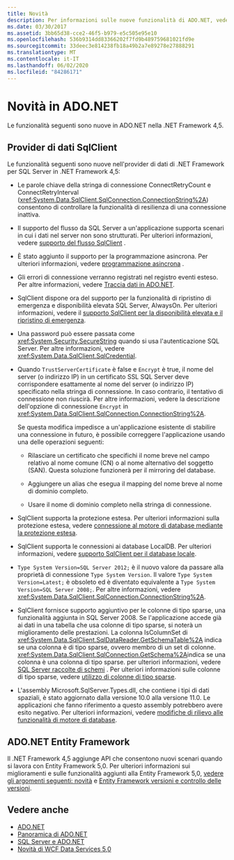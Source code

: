 ```yaml
---
title: Novità
description: Per informazioni sulle nuove funzionalità di ADO.NET, vedere la .NET Framework 4,5, incluse le nuove funzionalità per il provider di dati SqlClient e ADO.NET Entity Framework.
ms.date: 03/30/2017
ms.assetid: 3bb65d38-cce2-46f5-b979-e5c505e95e10
ms.openlocfilehash: 536b9314dd83366202f7fd9b489759681021fd9e
ms.sourcegitcommit: 33deec3e814238fb18a49b2a7e89278e27888291
ms.translationtype: MT
ms.contentlocale: it-IT
ms.lasthandoff: 06/02/2020
ms.locfileid: "84286171"
---
```

# <a name="whats-new-in-adonet"></a>Novità in ADO.NET

Le funzionalità seguenti sono nuove in ADO.NET nella .NET Framework 4,5.

## <a name="sqlclient-data-provider"></a>Provider di dati SqlClient

Le funzionalità seguenti sono nuove nell'provider di dati di .NET Framework per SQL Server in .NET Framework 4,5:

- Le parole chiave della stringa di connessione ConnectRetryCount e ConnectRetryInterval (<xref:System.Data.SqlClient.SqlConnection.ConnectionString%2A>) consentono di controllare la funzionalità di resilienza di una connessione inattiva.

- Il supporto del flusso da SQL Server a un'applicazione supporta scenari in cui i dati nel server non sono strutturati.  Per ulteriori informazioni, vedere [supporto del flusso SqlClient](sqlclient-streaming-support.md) .

- È stato aggiunto il supporto per la programmazione asincrona.  Per ulteriori informazioni, vedere [programmazione asincrona](asynchronous-programming.md) .

- Gli errori di connessione verranno registrati nel registro eventi esteso. Per altre informazioni, vedere [Traccia dati in ADO.NET](data-tracing.md).

- SqlClient dispone ora del supporto per la funzionalità di ripristino di emergenza e disponibilità elevata SQL Server, AlwaysOn. Per ulteriori informazioni, vedere il [supporto SqlClient per la disponibilità elevata e il ripristino di emergenza](./sql/sqlclient-support-for-high-availability-disaster-recovery.md).

- Una password può essere passata come <xref:System.Security.SecureString> quando si usa l'autenticazione SQL Server. Per altre informazioni, vedere <xref:System.Data.SqlClient.SqlCredential>.

- Quando `TrustServerCertificate` è false e `Encrypt` è true, il nome del server (o indirizzo IP) in un certificato SSL SQL Server deve corrispondere esattamente al nome del server (o indirizzo IP) specificato nella stringa di connessione. In caso contrario, il tentativo di connessione non riuscirà. Per altre informazioni, vedere la descrizione dell'opzione di connessione `Encrypt` in <xref:System.Data.SqlClient.SqlConnection.ConnectionString%2A>.

  Se questa modifica impedisce a un'applicazione esistente di stabilire una connessione in futuro, è possibile correggere l'applicazione usando una delle operazioni seguenti:

  - Rilasciare un certificato che specifichi il nome breve nel campo relativo al nome comune (CN) o al nome alternativo del soggetto (SAN). Questa soluzione funzionerà per il mirroring del database.

  - Aggiungere un alias che esegua il mapping del nome breve al nome di dominio completo.

  - Usare il nome di dominio completo nella stringa di connessione.

- SqlClient supporta la protezione estesa. Per ulteriori informazioni sulla protezione estesa, vedere [connessione al motore di database mediante la protezione estesa](/sql/database-engine/configure-windows/connect-to-the-database-engine-using-extended-protection).

- SqlClient supporta le connessioni ai database LocalDB. Per ulteriori informazioni, vedere [supporto SqlClient per il database locale](./sql/sqlclient-support-for-localdb.md).

- `Type System Version=SQL Server 2012;` è il nuovo valore da passare alla proprietà di connessione `Type System Version`. Il valore `Type System Version=Latest;` è obsoleto ed è diventato equivalente a `Type System Version=SQL Server 2008;`. Per altre informazioni, vedere <xref:System.Data.SqlClient.SqlConnection.ConnectionString%2A>.

- SqlClient fornisce supporto aggiuntivo per le colonne di tipo sparse, una funzionalità aggiunta in SQL Server 2008. Se l'applicazione accede già ai dati in una tabella che usa colonne di tipo sparse, si noterà un miglioramento delle prestazioni. La colonna IsColumnSet di <xref:System.Data.SqlClient.SqlDataReader.GetSchemaTable%2A> indica se una colonna è di tipo sparse, ovvero membro di un set di colonne. <xref:System.Data.SqlClient.SqlConnection.GetSchema%2A>indica se una colonna è una colonna di tipo sparse. per ulteriori informazioni, vedere [SQL Server raccolte di schemi](sql-server-schema-collections.md) . Per ulteriori informazioni sulle colonne di tipo sparse, vedere [utilizzo di colonne di tipo sparse](/sql/relational-databases/tables/use-sparse-columns).

- L'assembly Microsoft.SqlServer.Types.dll, che contiene i tipi di dati spaziali, è stato aggiornato dalla versione 10.0 alla versione 11.0. Le applicazioni che fanno riferimento a questo assembly potrebbero avere esito negativo. Per ulteriori informazioni, vedere [modifiche di rilievo alle funzionalità di motore di database](https://docs.microsoft.com/previous-versions/sql/sql-server-2012/ms143179(v=sql.110)).

## <a name="adonet-entity-framework"></a>ADO.NET Entity Framework

Il .NET Framework 4,5 aggiunge API che consentono nuovi scenari quando si lavora con Entity Framework 5,0. Per ulteriori informazioni sui miglioramenti e sulle funzionalità aggiunti alla Entity Framework 5,0, [vedere gli argomenti seguenti: novità](https://docs.microsoft.com/previous-versions/gg696190(v=vs.103)) e [Entity Framework versioni e controllo delle versioni](/ef/ef6/what-is-new/past-releases).

## <a name="see-also"></a>Vedere anche

- [ADO.NET](index.md)
- [Panoramica di ADO.NET](ado-net-overview.md)
- [SQL Server e ADO.NET](./sql/index.md)
- [Novità di WCF Data Services 5,0](https://docs.microsoft.com/previous-versions/dotnet/wcf-data-services/ee373845(v=vs.103))

